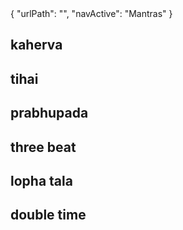 <data>
{
    "urlPath": "",
    "navActive": "Mantras"
}
</data>


## kaherva

## tihai

## prabhupada

## three beat

## lopha tala

## double time
